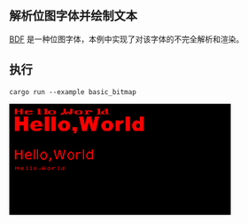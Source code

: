 ## 解析位图字体并绘制文本

[BDF](https://adobe-type-tools.github.io/font-tech-notes/pdfs/5005.BDF_Spec.pdf) 是一种位图字体，本例中实现了对该字体的不完全解析和渲染。

## 执行
```shell
cargo run --example basic_bitmap
```
![result](./output.png)

